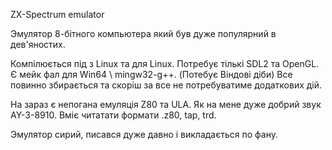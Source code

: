 ZX-Spectrum emulator

Эмулятор 8-бітного компьютера який був дуже популярний в дев'яностих.  

Компілюється під з Linux та для Linux. Потребує тількі SDL2 та OpenGL.
Є мейк фал для Win64 \ mingw32-g++. (Потебує Віндові діби)
Все повинно збирається та скоріш за все не потребуватиме додаткових дій.

На зараз є непогана емуляція Z80 та ULA.
Як на мене дуже добрий звук AY-3-8910.
Вміє читатати формати .z80, tap, trd.

Эмулятор сирий, писався дуже давно і викладається по фану.
